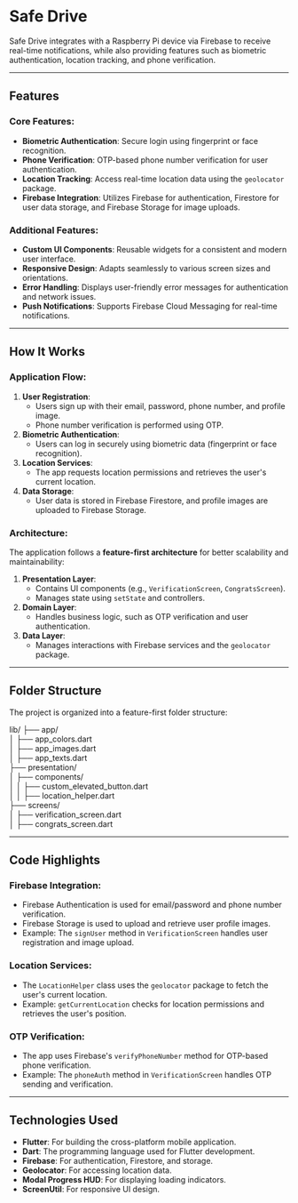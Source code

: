 # Safe Drive

Safe Drive integrates with a Raspberry Pi device via Firebase to receive real-time notifications, while also providing features such as biometric authentication, location tracking, and phone verification.

---

## Features

### Core Features:
- **Biometric Authentication**: Secure login using fingerprint or face recognition.
- **Phone Verification**: OTP-based phone number verification for user authentication.
- **Location Tracking**: Access real-time location data using the `geolocator` package.
- **Firebase Integration**: Utilizes Firebase for authentication, Firestore for user data storage, and Firebase Storage for image uploads.

### Additional Features:
- **Custom UI Components**: Reusable widgets for a consistent and modern user interface.
- **Responsive Design**: Adapts seamlessly to various screen sizes and orientations.
- **Error Handling**: Displays user-friendly error messages for authentication and network issues.
- **Push Notifications**: Supports Firebase Cloud Messaging for real-time notifications.

---

## How It Works

### Application Flow:
1. **User Registration**:
    - Users sign up with their email, password, phone number, and profile image.
    - Phone number verification is performed using OTP.
2. **Biometric Authentication**:
    - Users can log in securely using biometric data (fingerprint or face recognition).
3. **Location Services**:
    - The app requests location permissions and retrieves the user's current location.
4. **Data Storage**:
    - User data is stored in Firebase Firestore, and profile images are uploaded to Firebase Storage.

### Architecture:
The application follows a **feature-first architecture** for better scalability and maintainability:
1. **Presentation Layer**:
    - Contains UI components (e.g., `VerificationScreen`, `CongratsScreen`).
    - Manages state using `setState` and controllers.
2. **Domain Layer**:
    - Handles business logic, such as OTP verification and user authentication.
3. **Data Layer**:
    - Manages interactions with Firebase services and the `geolocator` package.

---

## Folder Structure

The project is organized into a feature-first folder structure:

lib/
├── app/  
│   ├── app_colors.dart  
│   ├── app_images.dart  
│   ├── app_texts.dart  
├── presentation/  
│   ├── components/  
│   │   ├── custom_elevated_button.dart  
│   │   ├── location_helper.dart  
├── screens/  
│   ├── verification_screen.dart  
│   ├── congrats_screen.dart

---

## Code Highlights

### Firebase Integration:
- Firebase Authentication is used for email/password and phone number verification.
- Firebase Storage is used to upload and retrieve user profile images.
- Example: The `signUser` method in `VerificationScreen` handles user registration and image upload.

### Location Services:
- The `LocationHelper` class uses the `geolocator` package to fetch the user's current location.
- Example: `getCurrentLocation` checks for location permissions and retrieves the user's position.

### OTP Verification:
- The app uses Firebase's `verifyPhoneNumber` method for OTP-based phone verification.
- Example: The `phoneAuth` method in `VerificationScreen` handles OTP sending and verification.

---

## Technologies Used

- **Flutter**: For building the cross-platform mobile application.
- **Dart**: The programming language used for Flutter development.
- **Firebase**: For authentication, Firestore, and storage.
- **Geolocator**: For accessing location data.
- **Modal Progress HUD**: For displaying loading indicators.
- **ScreenUtil**: For responsive UI design.